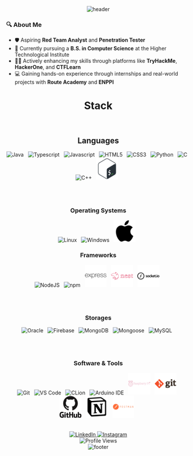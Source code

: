 <!-- HEADER -->
<div align="center" width="250">
  <img src="https://capsule-render.vercel.app/api?color=0:4B0082,50:8A2BE2,100:DDA0DD&height=250&section=header&text=Hi,%20I'm%20Ahmed%20Nabil&fontSize=30&type=waving&fontColor=fefefe&animation=fadeIn&fontAlign=50&font=Courier%20New" alt="header"/>
</div>

### 🔍 About Me

- 🛡️ Aspiring **Red Team Analyst** and **Penetration Tester**
- 🌱 Currently pursuing a **B.S. in Computer Science** at the Higher Technological Institute
- 👨‍🏫 Actively enhancing my skills through platforms like **TryHackMe**, **HackerOne**, and **CTFLearn**
- 💻 Gaining hands-on experience through internships and real-world projects with **Route Academy** and **ENPPI**

<!-- STACK -->
<div align="center" width="100">
  <h1>Stack</h1>
  <br>
  <!-- Languages -->
  <h2>Languages</h2>
  <img src="https://cdn.jsdelivr.net/gh/devicons/devicon@latest/icons/java/java-original-wordmark.svg" width="60px" alt="Java">&nbsp;&nbsp;
  <img src="https://cdn.jsdelivr.net/gh/devicons/devicon@latest/icons/typescript/typescript-original.svg" width="60px" alt="Typescript">&nbsp;&nbsp;
  <img src="https://cdn.jsdelivr.net/gh/devicons/devicon@latest/icons/javascript/javascript-original.svg" width="60px" alt="Javascript">&nbsp;&nbsp;
  <img src="https://cdn.jsdelivr.net/gh/devicons/devicon@latest/icons/html5/html5-original-wordmark.svg" width="60px" alt="HTML5">&nbsp;&nbsp;
  <img src="https://cdn.jsdelivr.net/gh/devicons/devicon@latest/icons/css3/css3-original-wordmark.svg" width="60px" alt="CSS3">&nbsp;&nbsp;
  <img src="https://cdn.jsdelivr.net/gh/devicons/devicon@latest/icons/python/python-original-wordmark.svg" width="60px" alt="Python">&nbsp;&nbsp;
  <img src="https://cdn.jsdelivr.net/gh/devicons/devicon@latest/icons/c/c-original.svg" width="60px" alt="C">&nbsp;&nbsp;
  <img src="https://cdn.jsdelivr.net/gh/devicons/devicon@latest/icons/cplusplus/cplusplus-original.svg" width="60px" alt="C++">&nbsp;&nbsp;
  <img src="https://github.com/devicons/devicon/blob/master/icons/bash/bash-original.svg" width="60px" alt="Bash">&nbsp;&nbsp;
  

<br><br>
  <!-- Operating Systems -->
  <h3>Operating Systems</h3>
  <img src="https://cdn.jsdelivr.net/gh/devicons/devicon@latest/icons/linux/linux-original.svg" width="60px" alt="Linux">&nbsp;&nbsp;
  <img src="https://cdn.jsdelivr.net/gh/devicons/devicon@latest/icons/windows8/windows8-original.svg" width="60px" alt="Windows">&nbsp;&nbsp;
  <img src="https://github.com/devicons/devicon/blob/master/icons/apple/apple-original.svg" width="60px" alt="Apple">&nbsp;&nbsp;

  <!-- Frameworks -->
  <h3>Frameworks</h3>
  <img src="https://cdn.jsdelivr.net/gh/devicons/devicon@latest/icons/nodejs/nodejs-original-wordmark.svg" width="60px" alt="NodeJS">&nbsp;&nbsp;
  <img src="https://cdn.jsdelivr.net/gh/devicons/devicon@latest/icons/npm/npm-original-wordmark.svg" width="60px" alt="npm">&nbsp;&nbsp;
  <img src="https://github.com/devicons/devicon/blob/master/icons/express/express-original-wordmark.svg" width="60px" alt="Express">&nbsp;&nbsp;
  <img src="https://github.com/devicons/devicon/blob/master/icons/nestjs/nestjs-line-wordmark.svg" width="60px" alt="NestJS">&nbsp;&nbsp;
  <img src="https://github.com/devicons/devicon/blob/master/icons/socketio/socketio-original-wordmark.svg" width="60px" alt="Socketio">&nbsp;&nbsp;

<br><br>
  <!-- Storages -->
  <h3>Storages</h3>
  <img src="https://cdn.jsdelivr.net/gh/devicons/devicon@latest/icons/oracle/oracle-original.svg" width="60px" alt="Oracle">&nbsp;&nbsp;
  <img src="https://cdn.jsdelivr.net/gh/devicons/devicon@latest/icons/firebase/firebase-plain-wordmark.svg" width="60px" alt="Firebase">&nbsp;&nbsp;
  <img src="https://cdn.jsdelivr.net/gh/devicons/devicon@latest/icons/mongodb/mongodb-original-wordmark.svg" width="60px" alt="MongoDB">&nbsp;&nbsp;
  <img src="https://cdn.jsdelivr.net/gh/devicons/devicon@latest/icons/mongoose/mongoose-original.svg" width="60px" alt="Mongoose">&nbsp;&nbsp;
  <img src="https://cdn.jsdelivr.net/gh/devicons/devicon@latest/icons/mysql/mysql-original-wordmark.svg" width="60px" alt="MySQL">&nbsp;&nbsp;

<br><br>
  <!-- Software & Solutions platforms -->
  <h3>Software & Tools</h3>
  <img src="https://cdn.jsdelivr.net/gh/devicons/devicon@latest/icons/github/github-original-wordmark.svg" width="60px" alt="Git">&nbsp;&nbsp;
  <img src="https://cdn.jsdelivr.net/gh/devicons/devicon@latest/icons/vscode/vscode-original-wordmark.svg" width="60px" alt="VS Code">&nbsp;&nbsp;
  <img src="https://cdn.jsdelivr.net/gh/devicons/devicon@latest/icons/clion/clion-original.svg" width="60px" alt="CLion">&nbsp;&nbsp;
  <img src="https://cdn.jsdelivr.net/gh/devicons/devicon@latest/icons/arduino/arduino-original-wordmark.svg" width="60px" alt="Arduino IDE">&nbsp;&nbsp;
  <img src="https://github.com/devicons/devicon/blob/master/icons/raspberrypi/raspberrypi-line-wordmark.svg" width="60px" alt="Raspberrypi">&nbsp;&nbsp;
  <img src="https://github.com/devicons/devicon/blob/master/icons/git/git-original-wordmark.svg" width="60px" alt="Git">&nbsp;&nbsp;
  <img src="https://github.com/devicons/devicon/blob/master/icons/github/github-original-wordmark.svg" width="60px" alt="Github">&nbsp;&nbsp;
  <img src="https://github.com/devicons/devicon/blob/master/icons/notion/notion-original.svg" width="60px" alt="Notion">&nbsp;&nbsp;
  <img src="https://github.com/devicons/devicon/blob/master/icons/postman/postman-original-wordmark.svg" width="60px" alt="Postman">&nbsp;&nbsp;
</div>

</br>
</br>

<div align="center">
  <a href="https://www.linkedin.com/in/edvardasjusius/">
    <img src="https://img.shields.io/badge/LinkedIn--_.svg?style=social&logo=linkedin" alt="LinkedIn">
  </a>
  <a href="https://www.instagram.com/_aahmeed_nnabiil_/?hl=en">
    <img src="https://img.shields.io/badge/Instagram--_.svg?style=social&logo=instagram" alt="Instagram">
  </a>
</div>

<div align="center">
  <img src="https://hits.seeyoufarm.com/api/count/incr/badge.svg?url=https://github.com/Dum6o/&title=Profile%20Views" alt="Profile Views">
</div>

<!-- FOOTER -->
<div align="center" width="100">
  <img src="https://capsule-render.vercel.app/api?color=0:4B0082,50:8A2BE2,100:DDA0DD&height=100&section=footer&fontSize=30&type=waving&fontColor=fefefe" alt="footer" />
</div>

<!--
USED:
1. Markdown: https://github.github.com/gfm/
2. Icons: https://github.com/devicons/devicon/tree/v2.14.0/icons
3. Header/Footer: https://github.com/kyechan99/capsule-render
4. GitHub streak: https://github-readme-streak-stats.herokuapp.com/demo/
5. GitHub trophy: https://github.com/ryo-ma/github-profile-trophy
6. Badges: https://shields.io
-->

